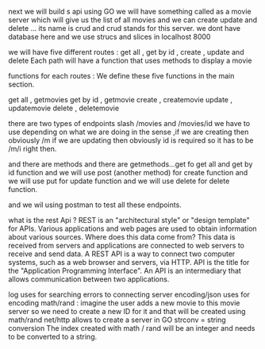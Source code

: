  next we will build s api using GO 
 we will have something called as a movie server which will give us the list of all movies and we can create update and delete ...
 its name is crud and crud stands for this server.
 we dont have database here and we use strucs and slices in localhost  8000 

 we will have five different routes : get all , get by id , create , update and delete
 Each path will have a function that uses methods to display a movie
 
 functions for each routes :
 We define these five functions in the main section.

get all , getmovies
get by id , getmovie
create , createmovie
update , updatemovie
delete , deletemovie

there are two types of endpoints slash /movies and /movies/id
we have to use depending on what we are doing in the sense ,if we are creating
then obviously /m if we are updating then obviously id is required so it has to be /m/i right then. 

and there are methods and there are getmethods...get fo get all and get by id function and we will use post (another method)
for create function and we will use put for update  function and we will use delete for delete function.

and we wil using postman to test all these endpoints.

what is the rest Api ?
REST is an "architectural style" or "design template" for APIs.
Various applications and web pages are used to obtain information about various sources.
Where does this data come from? This data is received from servers and applications are connected to web servers to receive and send data.
A REST API is a way to connect two computer systems, such as a web browser and servers, via HTTP.
API‌ is the title for the "Application Programming Interface".
An API is an intermediary that allows communication between two applications.


log uses for searching errors to connecting server
encoding/json uses for encoding
math/rand : imagine the user adds a new  movie to this movie server so we need to create a new ID for it and
that will be created using math/rand 
net/http allows to create a server in GO 
strconv = string conversion 
The index created with math / rand will be an integer and needs to be converted to a string.


